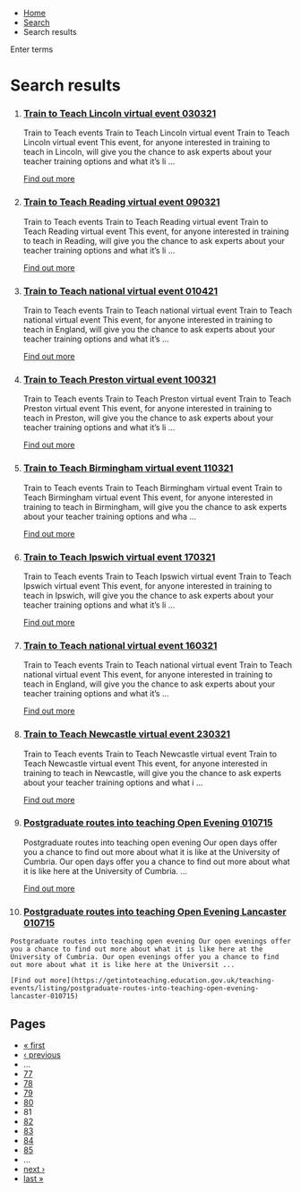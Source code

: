 *   [Home](/)
*   [Search](/search)
*   Search results

Enter terms 

Search results
==============

1.  ### [Train to Teach Lincoln virtual event 030321](https://getintoteaching.education.gov.uk/teaching-events/train-to-teach-events/train-to-teach-lincoln-virtual-event-030321)
    
    Train to Teach events Train to Teach Lincoln virtual event Train to Teach Lincoln virtual event This event, for anyone interested in training to teach in Lincoln, will give you the chance to ask experts about your teacher training options and what it’s li ...
    
    [Find out more](https://getintoteaching.education.gov.uk/teaching-events/train-to-teach-events/train-to-teach-lincoln-virtual-event-030321)
    
2.  ### [Train to Teach Reading virtual event 090321](https://getintoteaching.education.gov.uk/teaching-events/train-to-teach-events/train-to-teach-reading-virtual-event-090321)
    
    Train to Teach events Train to Teach Reading virtual event Train to Teach Reading virtual event This event, for anyone interested in training to teach in Reading, will give you the chance to ask experts about your teacher training options and what it’s li ...
    
    [Find out more](https://getintoteaching.education.gov.uk/teaching-events/train-to-teach-events/train-to-teach-reading-virtual-event-090321)
    
3.  ### [Train to Teach national virtual event 010421](https://getintoteaching.education.gov.uk/teaching-events/train-to-teach-events/train-to-teach-national-virtual-event-010421)
    
    Train to Teach events Train to Teach national virtual event Train to Teach national virtual event This event, for anyone interested in training to teach in England, will give you the chance to ask experts about your teacher training options and what it’s ...
    
    [Find out more](https://getintoteaching.education.gov.uk/teaching-events/train-to-teach-events/train-to-teach-national-virtual-event-010421)
    
4.  ### [Train to Teach Preston virtual event 100321](https://getintoteaching.education.gov.uk/teaching-events/train-to-teach-events/train-to-teach-preston-virtual-event-100321)
    
    Train to Teach events Train to Teach Preston virtual event Train to Teach Preston virtual event This event, for anyone interested in training to teach in Preston, will give you the chance to ask experts about your teacher training options and what it’s li ...
    
    [Find out more](https://getintoteaching.education.gov.uk/teaching-events/train-to-teach-events/train-to-teach-preston-virtual-event-100321)
    
5.  ### [Train to Teach Birmingham virtual event 110321](https://getintoteaching.education.gov.uk/teaching-events/train-to-teach-events/train-to-teach-birmingham-virtual-event-110321)
    
    Train to Teach events Train to Teach Birmingham virtual event Train to Teach Birmingham virtual event This event, for anyone interested in training to teach in Birmingham, will give you the chance to ask experts about your teacher training options and wha ...
    
    [Find out more](https://getintoteaching.education.gov.uk/teaching-events/train-to-teach-events/train-to-teach-birmingham-virtual-event-110321)
    
6.  ### [Train to Teach Ipswich virtual event 170321](https://getintoteaching.education.gov.uk/teaching-events/train-to-teach-events/train-to-teach-ipswich-virtual-event-170321)
    
    Train to Teach events Train to Teach Ipswich virtual event Train to Teach Ipswich virtual event This event, for anyone interested in training to teach in Ipswich, will give you the chance to ask experts about your teacher training options and what it’s li ...
    
    [Find out more](https://getintoteaching.education.gov.uk/teaching-events/train-to-teach-events/train-to-teach-ipswich-virtual-event-170321)
    
7.  ### [Train to Teach national virtual event 160321](https://getintoteaching.education.gov.uk/teaching-events/train-to-teach-events/train-to-teach-national-virtual-event-160321)
    
    Train to Teach events Train to Teach national virtual event Train to Teach national virtual event This event, for anyone interested in training to teach in England, will give you the chance to ask experts about your teacher training options and what it’s ...
    
    [Find out more](https://getintoteaching.education.gov.uk/teaching-events/train-to-teach-events/train-to-teach-national-virtual-event-160321)
    
8.  ### [Train to Teach Newcastle virtual event 230321](https://getintoteaching.education.gov.uk/teaching-events/train-to-teach-events/train-to-teach-newcastle-virtual-event-230321)
    
    Train to Teach events Train to Teach Newcastle virtual event Train to Teach Newcastle virtual event This event, for anyone interested in training to teach in Newcastle, will give you the chance to ask experts about your teacher training options and what i ...
    
    [Find out more](https://getintoteaching.education.gov.uk/teaching-events/train-to-teach-events/train-to-teach-newcastle-virtual-event-230321)
    
9.  ### [Postgraduate routes into teaching Open Evening 010715](https://getintoteaching.education.gov.uk/teaching-events/listing/postgraduate-routes-into-teaching-open-evening-010715)
    
    Postgraduate routes into teaching open evening Our open days offer you a chance to find out more about what it is like at the University of Cumbria. Our open days offer you a chance to find out more about what it is like here at the University of Cumbria. ...
    
    [Find out more](https://getintoteaching.education.gov.uk/teaching-events/listing/postgraduate-routes-into-teaching-open-evening-010715)
    
10.  ### [Postgraduate routes into teaching Open Evening Lancaster 010715](https://getintoteaching.education.gov.uk/teaching-events/listing/postgraduate-routes-into-teaching-open-evening-lancaster-010715)
    
    Postgraduate routes into teaching open evening Our open evenings offer you a chance to find out more about what it is like here at the University of Cumbria. Our open evenings offer you a chance to find out more about what it is like here at the Universit ...
    
    [Find out more](https://getintoteaching.education.gov.uk/teaching-events/listing/postgraduate-routes-into-teaching-open-evening-lancaster-010715)
    

Pages
-----

*   [« first](/search/site "Go to first page")
*   [‹ previous](/search/site?page=79 "Go to previous page")
*   …
*   [77](/search/site?page=76 "Go to page 77")
*   [78](/search/site?page=77 "Go to page 78")
*   [79](/search/site?page=78 "Go to page 79")
*   [80](/search/site?page=79 "Go to page 80")
*   81
*   [82](/search/site?page=81 "Go to page 82")
*   [83](/search/site?page=82 "Go to page 83")
*   [84](/search/site?page=83 "Go to page 84")
*   [85](/search/site?page=84 "Go to page 85")
*   …
*   [next ›](/search/site?page=81 "Go to next page")
*   [last »](/search/site?page=1032 "Go to last page")